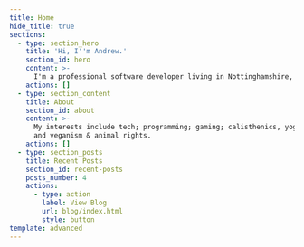 ```yaml
---
title: Home
hide_title: true
sections:
  - type: section_hero
    title: 'Hi, I''m Andrew.'
    section_id: hero
    content: >-
      I'm a professional software developer living in Nottinghamshire, UK. For business or career related enquiries, please contact me on [LinkedIn](https://www.linkedin.com/in/andrew-ellwood-15abba57/).
    actions: []
  - type: section_content
    title: About
    section_id: about
    content: >-
      My interests include tech; programming; gaming; calisthenics, yoga & fitness;
      and veganism & animal rights.
    actions: []
  - type: section_posts
    title: Recent Posts
    section_id: recent-posts
    posts_number: 4
    actions:
      - type: action
        label: View Blog
        url: blog/index.html
        style: button
template: advanced
---
```

